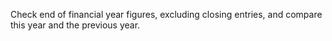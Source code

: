 Check end of financial year figures, excluding closing entries, and compare this year and the previous year.